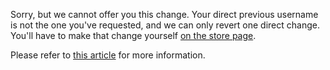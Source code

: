 Sorry, but we cannot offer you this change. Your direct previous username is not the one you've requested, and we can only revert one direct change. You'll have to make that change yourself [on the store page](https://osu.ppy.sh/store/product/32).

Please refer to [this article](https://osu.ppy.sh/help/wiki/Help_Center#is-it-possible-to-change-my-name-back-or-revert-to-my-old-username) for more information.